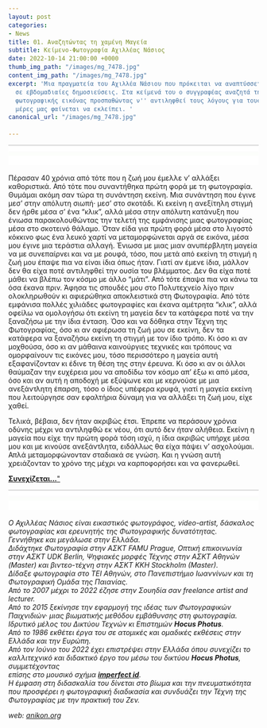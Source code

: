 ```yaml
---
layout: post
categories:
- News
title: 01. Αναζητώντας τη χαμένη Μαγεία
subtitle: Κείμενο-Φωτογραφία Αχιλλέας Νάσιος
date: 2022-10-14 21:00:00 +0000
thumb_img_path: "/images/mg_7478.jpg"
content_img_path: "/images/mg_7478.jpg"
excerpt: 'Μια πραγματεία του Αχιλλέα Νάσιου που πρόκειται να αναπτύσσεται σταδιακά
  σε εβδομαδιαίες δημοσιεύσεις. Στα κείμενά του ο συγγραφέας αναζητά την μαγεία της
  φωτογραφικής εικόνας προσπαθώντας ν'' αντιληφθεί τους λόγους για τους οποίους στις
  μέρες μας φαίνεται να εκλείπει. '
canonical_url: "/images/mg_7478.jpg"

---
```

![](/images/bwok-2.jpg)

Πέρασαν 40 χρόνια από τότε που η ζωή μου έμελλε ν’ αλλάξει καθοριστικά. Από τότε που συναντήθηκα πρώτη φορά με τη φωτογραφία. Θυμάμαι ακόμη σαν τώρα τη συνάντηση εκείνη. Μια συνάντηση που έγινε μεσ’ στην απόλυτη σιωπή· μεσ’ στο σκοτάδι. Κι εκείνη η ανεξίτηλη στιγμή δεν ήρθε μέσα σ’ ένα “κλικ”, αλλά μέσα στην απόλυτη κατάνυξη που ένιωσα παρακολουθώντας την τελετή της εμφάνισης μιας φωτογραφίας μέσα στο σκοτεινό θάλαμο. Όταν είδα για πρώτη φορά μέσα στο λιγοστό κόκκινο φως ένα λευκό χαρτί να μεταμορφώνεται αργά σε εικόνα, μέσα μου έγινε μια τεράστια αλλαγή. Ένιωσα με μιας μιαν ανυπέρβλητη μαγεία να με συνεπαίρνει και να με ρουφά, τόσο, που μετά από εκείνη τη στιγμή η ζωή μου έπαψε πια να είναι ίδια όπως ήταν. Γιατί αν έμενε ίδια, μάλλον δεν θα είχα ποτέ αντιληφθεί την ουσία του βλέμματος. Δεν θα είχα ποτέ μάθει να βλέπω τον κόσμο με άλλο “μάτι”. Από τότε έπαψα πια να κάνω τα όσα έκανα πριν. Άφησα τις σπουδές μου στο Πολυτεχνείο λίγο πριν ολοκληρωθούν κι αφιερώθηκα αποκλειστικά στη Φωτογραφία. Από τότε εμφάνισα πολλές χιλιάδες φωτογραφίες και έκανα αμέτρητα “κλικ”, αλλά οφείλω να ομολογήσω ότι εκείνη τη μαγεία δεν τα κατάφερα ποτέ να την ξαναζήσω με την ίδια ένταση. Όσο και να δόθηκα στην Τέχνη της Φωτογραφίας, όσο κι αν αφιέρωσα τη ζωή μου σε εκείνη, δεν τα κατάφερα να ξαναζήσω εκείνη τη στιγμή με τον ίδιο τρόπο. Κι όσο κι αν μοχθούσα, όσο κι αν μάθαινα καινούργιες τεχνικές και τρόπους να ομορφαίνουν τις εικόνες μου, τόσο περισσότερο η μαγεία αυτή εξαφανίζονταν κι έδινε τη θέση της στην έρευνα. Κι όσο κι αν οι άλλοι θαύμαζαν την ευχέρεια μου να αποδίδω τον κόσμο απ’ έξω κι από μέσα, όσο και αν αυτή η αποδοχή με εξύψωνε και με κερνούσε με μια ανεξάντλητη έπαρση, τόσο ο ίδιος υπέφερα κρυφά, γιατί η μαγεία εκείνη που λειτούργησε σαν εφαλτήρια δύναμη για να αλλάξει τη ζωή μου, είχε χαθεί.

Τελικά, βέβαια, δεν ήταν ακριβώς έτσι. Έπρεπε να περάσουν χρόνια οδύνης μέχρι να αντιληφθώ εκ νέου, ότι αυτό δεν ήταν αλήθεια. Εκείνη η μαγεία που είχε την πρώτη φορά τόση ισχύ, η ίδια ακριβώς υπήρχε μέσα μου και με κινούσε ανεξάντλητα, ειδάλλως θα είχα πάψει ν’ ασχολούμαι. Απλά μεταμορφώνονταν σταδιακά σε γνώση. Και η γνώση αυτή χρειάζονταν το χρόνο της μέχρι να καρποφορήσει και να φανερωθεί.

<a href="https://hocusphotus.com/posts/02" target="blank">**Συνεχίζεται...**"</a>

![](/images/bwok-2.jpg)

_Ο Αχιλλέας Νάσιος είναι εικαστικός φωτογράφος, video-artist, δάσκαλος φωτογραφίας και ερευνητής της Φωτογραφικής δυνατότητας._  
_Γεννήθηκε και μεγάλωσε στην Ελλάδα._  
_Διδάχτηκε Φωτογραφία στην ΑΣΚΤ FAMU Prague, Οπτική επικοινωνία στην ΑΣΚΤ UDK Berlin, Ψηφιακές μορφές Τέχνης στην ΑΣΚΤ Αθηνών (Master) και βιντεο-τέχνη στην ΑΣΚΤ KKH Stockholm (Master)._  
_Δίδαξε φωτογραφία στο ΤΕΙ Αθηνών, στο Πανεπιστήμιο Ιωαννίνων και τη Φωτογραφική Ομάδα της Παιανίας._  
_Από το 2007 μέχρι το 2022 έζησε στην Σουηδία σαν freelance artist and lecturer._  
_Από το 2015 ξεκίνησε την εφαρμογή της ιδέας των Φωτογραφικών Παιχνιδιών· μιας βιωματικής μεθόδου εμβάθυνσης στη φωτογραφία. Ιδρυτικό μέλος του Δικτύου Τεχνών κι Επιστημών **Hocus Photus**._  
_Από το 1986 εκθέτει έργα του σε ατομικές και ομαδικές εκθέσεις στην Ελλάδα και την Ευρώπη._  
_Από τον Ιούνιο του 2022 έχει επιστρέψει στην Ελλάδα όπου συνεχίζει το καλλιτεχνικό και διδακτικό έργο του μέσω του δικτύου **Hocus Photus**, συμμετέχοντας_  
_επίσης στο μουσικό σχήμα_ <a href="https://imperfectid.com/" target="blank">**_imperfect id_**</a>_._  
_Η έμφαση στη διδασκαλία του δίνεται στο βίωμα και την πνευματικότητα που προσφέρει η φωτογραφική διαδικασία και συνδυάζει την Τέχνη της Φωτογραφίας με την πρακτική του Ζεν._

_web:_ [_anikon.org_](http://anikon.org/)